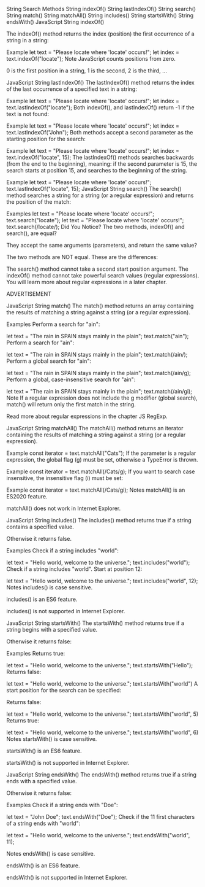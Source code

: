 String Search Methods
String indexOf()
String lastIndexOf()
String search()
String match()
String matchAll()
String includes()
String startsWith()
String endsWith()
JavaScript String indexOf()


The indexOf() method returns the index (position) the first occurrence of a string in a string:

Example
let text = "Please locate where 'locate' occurs!";
let index = text.indexOf("locate");
Note
JavaScript counts positions from zero.

0 is the first position in a string, 1 is the second, 2 is the third, ...

JavaScript String lastIndexOf()
The lastIndexOf() method returns the index of the last occurrence of a specified text in a string:

Example
let text = "Please locate where 'locate' occurs!";
let index = text.lastIndexOf("locate");
Both indexOf(), and lastIndexOf() return -1 if the text is not found:

Example
let text = "Please locate where 'locate' occurs!";
let index = text.lastIndexOf("John");
Both methods accept a second parameter as the starting position for the search:

Example
let text = "Please locate where 'locate' occurs!";
let index = text.indexOf("locate", 15);
The lastIndexOf() methods searches backwards (from the end to the beginning), meaning: if the second parameter is 15, the search starts at position 15, and searches to the beginning of the string.

Example
let text = "Please locate where 'locate' occurs!";
text.lastIndexOf("locate", 15);
JavaScript String search()
The search() method searches a string for a string (or a regular expression) and returns the position of the match:

Examples
let text = "Please locate where 'locate' occurs!";
text.search("locate");
let text = "Please locate where 'locate' occurs!";
text.search(/locate/);
Did You Notice?
The two methods, indexOf() and search(), are equal?

They accept the same arguments (parameters), and return the same value?

The two methods are NOT equal. These are the differences:

The search() method cannot take a second start position argument.
The indexOf() method cannot take powerful search values (regular expressions).
You will learn more about regular expressions in a later chapter.

ADVERTISEMENT

JavaScript String match()
The match() method returns an array containing the results of matching a string against a string (or a regular expression).

Examples
Perform a search for "ain":

let text = "The rain in SPAIN stays mainly in the plain";
text.match("ain");
Perform a search for "ain":

let text = "The rain in SPAIN stays mainly in the plain";
text.match(/ain/);
Perform a global search for "ain":

let text = "The rain in SPAIN stays mainly in the plain";
text.match(/ain/g);
Perform a global, case-insensitive search for "ain":

let text = "The rain in SPAIN stays mainly in the plain";
text.match(/ain/gi);
Note
If a regular expression does not include the g modifier (global search), match() will return only the first match in the string.

Read more about regular expressions in the chapter JS RegExp.

JavaScript String matchAll()
The matchAll() method returns an iterator containing the results of matching a string against a string (or a regular expression).

Example
const iterator = text.matchAll("Cats");
If the parameter is a regular expression, the global flag (g) must be set, otherwise a TypeError is thrown.

Example
const iterator = text.matchAll(/Cats/g);
If you want to search case insensitive, the insensitive flag (i) must be set:

Example
const iterator = text.matchAll(/Cats/gi);
Notes
matchAll() is an ES2020 feature.

matchAll() does not work in Internet Explorer.

JavaScript String includes()
The includes() method returns true if a string contains a specified value.

Otherwise it returns false.

Examples
Check if a string includes "world":

let text = "Hello world, welcome to the universe.";
text.includes("world");
Check if a string includes "world". Start at position 12:

let text = "Hello world, welcome to the universe.";
text.includes("world", 12);
Notes
includes() is case sensitive.

includes() is an ES6 feature.

includes() is not supported in Internet Explorer.

JavaScript String startsWith()
The startsWith() method returns true if a string begins with a specified value.

Otherwise it returns false:

Examples
Returns true:

let text = "Hello world, welcome to the universe.";
text.startsWith("Hello");
Returns false:

let text = "Hello world, welcome to the universe.";
text.startsWith("world")
A start position for the search can be specified:

Returns false:

let text = "Hello world, welcome to the universe.";
text.startsWith("world", 5)
Returns true:

let text = "Hello world, welcome to the universe.";
text.startsWith("world", 6)
Notes
startsWith() is case sensitive.

startsWith() is an ES6 feature.

startsWith() is not supported in Internet Explorer.

JavaScript String endsWith()
The endsWith() method returns true if a string ends with a specified value.

Otherwise it returns false:

Examples
Check if a string ends with "Doe":

let text = "John Doe";
text.endsWith("Doe");
Check if the 11 first characters of a string ends with "world":

let text = "Hello world, welcome to the universe.";
text.endsWith("world", 11);

Notes
endsWith() is case sensitive.

endsWith() is an ES6 feature.

endsWith() is not supported in Internet Explorer.